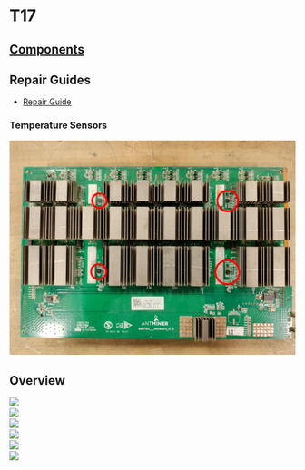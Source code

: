 # T17

## [Components](./Components.md)

## Repair Guides

- [Repair Guide](/Assets/Bitmain-Antminer-T17-Repair-Guide.pdf)

### Temperature Sensors

<img src="/Assets/Bitmain-Antminer-T17-Temperature-Sensors.jpg">

## Overview

<img src="/Assets/Bitmain-Antminer-T17-Overview-1.jpg">
<br>
<img src="/Assets/Bitmain-Antminer-T17-Overview-2.jpg">
<br>
<img src="/Assets/Bitmain-Antminer-T17-Overview-3.jpg">
<br>
<img src="/Assets/Bitmain-Antminer-T17-Overview-4.jpg">
<br>
<img src="/Assets/Bitmain-Antminer-T17-Overview-5.jpg">
<br>
<img src="/Assets/Bitmain-Antminer-T17-Overview-6.jpg">
